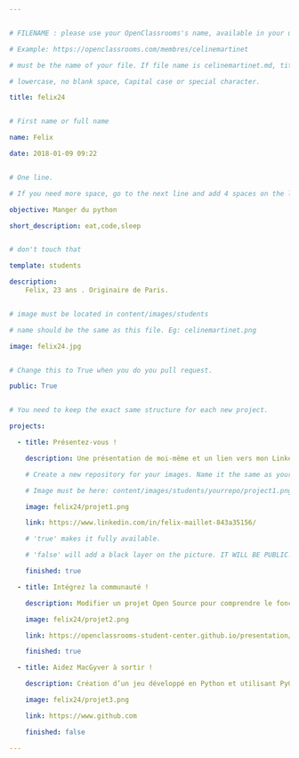 ```yaml
---


# FILENAME : please use your OpenClassrooms's name, available in your url.

# Example: https://openclassrooms.com/membres/celinemartinet

# must be the name of your file. If file name is celinemartinet.md, title is celinemartinet.

# lowercase, no blank space, Capital case or special character.

title: felix24


# First name or full name

name: Felix

date: 2018-01-09 09:22


# One line.

# If you need more space, go to the next line and add 4 spaces on the left, as in 'description'.

objective: Manger du python

short_description: eat,code,sleep


# don't touch that

template: students

description:
    Felix, 23 ans . Originaire de Paris.


# image must be located in content/images/students

# name should be the same as this file. Eg: celinemartinet.png

image: felix24.jpg


# Change this to True when you do you pull request.

public: True


# You need to keep the exact same structure for each new project.

projects:

  - title: Présentez-vous !

    description: Une présentation de moi-même et un lien vers mon LinkedIn.

    # Create a new repository for your images. Name it the same as your nickname and profile picture.

    # Image must be here: content/images/students/yourrepo/project1.png

    image: felix24/projet1.png

    link: https://www.linkedin.com/in/felix-maillet-843a35156/

    # 'true' makes it fully available.

    # 'false' will add a black layer on the picture. IT WILL BE PUBLIC!

    finished: true

  - title: Intégrez la communauté !

    description: Modifier un projet Open Source pour comprendre le fonctionnement de Git, de Github et des pull requests.

    image: felix24/projet2.png

    link: https://openclassrooms-student-center.github.io/presentation/students/ratus.html

    finished: true

  - title: Aidez MacGyver à sortir !

    description: Création d’un jeu développé en Python et utilisant PyGame.

    image: felix24/projet3.png

    link: https://www.github.com

    finished: false

---
```

